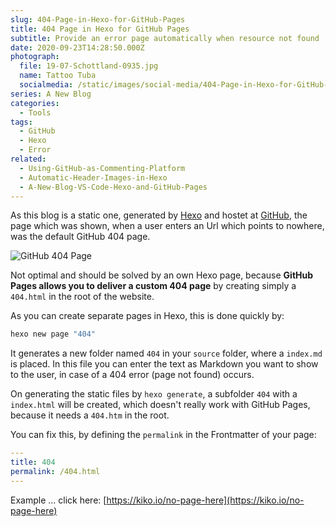 ```yaml
---
slug: 404-Page-in-Hexo-for-GitHub-Pages
title: 404 Page in Hexo for GitHub Pages
subtitle: Provide an error page automatically when resource not found
date: 2020-09-23T14:28:50.000Z
photograph:
  file: 19-07-Schottland-0935.jpg
  name: Tattoo Tuba
  socialmedia: /static/images/social-media/404-Page-in-Hexo-for-GitHub-Pages.jpg
series: A New Blog
categories:
  - Tools
tags:
  - GitHub
  - Hexo
  - Error
related:
  - Using-GitHub-as-Commenting-Platform
  - Automatic-Header-Images-in-Hexo
  - A-New-Blog-VS-Code-Hexo-and-GitHub-Pages
---
```

As this blog is a static one, generated by [Hexo](https://hexo.io) and hostet at [GitHub](https://pages.github.com/), the page which was shown, when a user enters an Url which points to nowhere, was the default GitHub 404 page.

![GitHub 404 Page](github-404-page.png)

<!-- more -->

Not optimal and should be solved by an own Hexo page, because **GitHub Pages allows you to deliver a custom 404 page** by creating simply a ``404.html`` in the root of the website.

As you can create separate pages in Hexo, this is done quickly by:

```cmd
hexo new page "404"
```

It generates a new folder named ``404`` in your ``source`` folder, where a ``index.md`` is placed. In this file you can enter the text as Markdown  you want to show to the user, in case of a 404 error (page not found) occurs.

On generating the static files by ``hexo generate``, a subfolder ``404`` with a ``index.html`` will be created, which doesn't really work with GitHub Pages, because it needs a ``404.htm`` in the root.

You can fix this, by defining the ``permalink`` in the Frontmatter of your page:

```yaml
---
title: 404
permalink: /404.html
---
```

Example ... click here: [https://kiko.io/no-page-here](https://kiko.io/no-page-here)